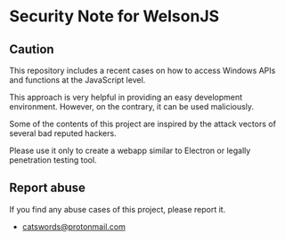 # Security Note for WelsonJS

## Caution
This repository includes a recent cases on how to access Windows APIs and functions at the JavaScript level.

This approach is very helpful in providing an easy development environment. However, on the contrary, it can be used maliciously.

Some of the contents of this project are inspired by the attack vectors of several bad reputed hackers.

Please use it only to create a webapp similar to Electron or legally penetration testing tool.

## Report abuse
If you find any abuse cases of this project, please report it.

  * catswords@protonmail.com
